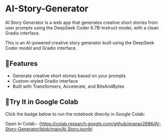 # AI-Story-Generator
AI Story Generator is a web app that generates creative short stories from user prompts using the DeepSeek Coder 6.7B-Instruct model, with a clean Gradio interface.

This is an AI-powered creative story generator built using the DeepSeek Coder model and Gradio interface.


## :link:Features

- Generate creative short stories based on your prompts
- Custom-styled Gradio interface
- Built with Transformers, Accelerate, and BitsAndBytes


## :link:Try It in Google Colab

Click the badge below to run the notebook directly in Google Colab:

Open In Colab:-
([https://colab.research.google.com/github/pranay2686/AI-Story-Generator/blob/main/Ai Story.ipynb)](https://colab.research.google.com/github/pranay2686/AI-Story-Generator/blob/main/Ai%20Story.ipynb)

